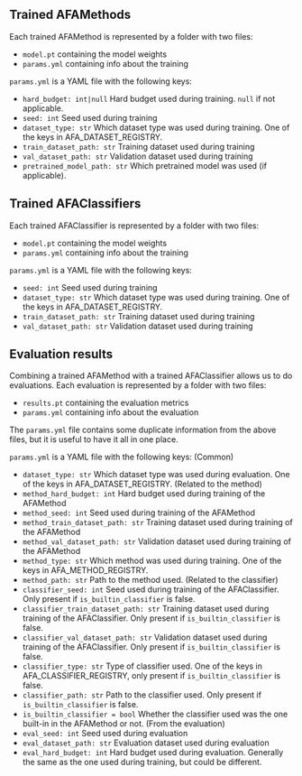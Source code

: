 
## Trained AFAMethods

Each trained AFAMethod is represented by a folder with two files:
- `model.pt` containing the model weights
- `params.yml` containing info about the training

`params.yml` is a YAML file with the following keys:
- `hard_budget: int|null` Hard budget used during training. `null` if not applicable.
- `seed: int` Seed used during training
- `dataset_type: str` Which dataset type was used during training. One of the keys in AFA_DATASET_REGISTRY.
- `train_dataset_path: str` Training dataset used during training
- `val_dataset_path: str` Validation dataset used during training
- `pretrained_model_path: str` Which pretrained model was used (if applicable).


## Trained AFAClassifiers

Each trained AFAClassifier is represented by a folder with two files:
- `model.pt` containing the model weights
- `params.yml` containing info about the training

`params.yml` is a YAML file with the following keys:
- `seed: int` Seed used during training
- `dataset_type: str` Which dataset type was used during training. One of the keys in AFA_DATASET_REGISTRY.
- `train_dataset_path: str` Training dataset used during training
- `val_dataset_path: str` Validation dataset used during training

## Evaluation results

Combining a trained AFAMethod with a trained AFAClassifier allows us to do evaluations. Each evaluation is represented
by a folder with two files:
- `results.pt` containing the evaluation metrics
- `params.yml` containing info about the evaluation

The `params.yml` file contains some duplicate information from the above files, but it is useful to have it all in one place.

`params.yml` is a YAML file with the following keys:
(Common)
- `dataset_type: str` Which dataset type was used during evaluation. One of the keys in AFA_DATASET_REGISTRY.
(Related to the method)
- `method_hard_budget: int` Hard budget used during training of the AFAMethod
- `method_seed: int` Seed used during training of the AFAMethod
- `method_train_dataset_path: str` Training dataset used during training of the AFAMethod
- `method_val_dataset_path: str` Validation dataset used during training of the AFAMethod
- `method_type: str` Which method was used during training. One of the keys in AFA_METHOD_REGISTRY.
- `method_path: str` Path to the method used.
(Related to the classifier)
- `classifier_seed: int` Seed used during training of the AFAClassifier. Only present if `is_builtin_classifier` is false.
- `classifier_train_dataset_path: str` Training dataset used during training of the AFAClassifier. Only present if `is_builtin_classifier` is false.
- `classifier_val_dataset_path: str` Validation dataset used during training of the AFAClassifier. Only present if `is_builtin_classifier` is false.
- `classifier_type: str` Type of classifier used. One of the keys in AFA_CLASSIFIER_REGISTRY, only present if `is_builtin_classifier` is false.
- `classifier_path: str` Path to the classifier used. Only present if `is_builtin_classifier` is false.
- `is_builtin_classifier = bool` Whether the classifier used was the one built-in in the AFAMethod or not.
(From the evaluation)
- `eval_seed: int` Seed used during evaluation
- `eval_dataset_path: str` Evaluation dataset used during evaluation
- `eval_hard_budget: int` Hard budget used during evaluation. Generally the same as the one used during training, but could be different.
